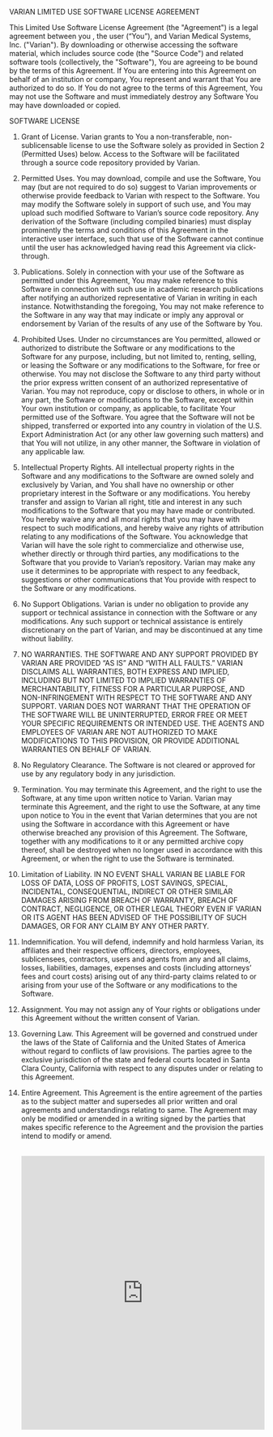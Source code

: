 VARIAN LIMITED USE SOFTWARE LICENSE AGREEMENT

This Limited Use Software License Agreement (the "Agreement") is a legal agreement between you , the
user (“You”), and Varian Medical Systems, Inc. ("Varian"). By downloading or otherwise accessing the
software material, which includes source code (the "Source Code") and related software tools (collectively,
the "Software"), You are agreeing to be bound by the terms of this Agreement. If You are entering into this
Agreement on behalf of an institution or company, You represent and warrant that You are authorized to do
so. If You do not agree to the terms of this Agreement, You may not use the Software and must immediately
destroy any Software You may have downloaded or copied.

SOFTWARE LICENSE

1. Grant of License. Varian grants to You a non-transferable, non-sublicensable license to use
the Software solely as provided in Section 2 (Permitted Uses) below. Access to the Software will be
facilitated through a source code repository provided by Varian.

2. Permitted Uses. You may download, compile and use the Software, You may (but are not required to do
so) suggest to Varian improvements or otherwise provide feedback to Varian with respect to the
Software. You may modify the Software solely in support of such use, and You may upload such
modified Software to Varian’s source code repository. Any derivation of the Software (including compiled
binaries) must display prominently the terms and conditions of this Agreement in the interactive user
interface, such that use of the Software cannot continue until the user has acknowledged having read
this Agreement via click-through.

3. Publications. Solely in connection with your use of the Software as permitted under this Agreement, You
may make reference to this Software in connection with such use in academic research publications
after notifying an authorized representative of Varian in writing in each instance. Notwithstanding the
foregoing, You may not make reference to the Software in any way that may indicate or imply any
approval or endorsement by Varian of the results of any use of the Software by You.

4. Prohibited Uses. Under no circumstances are You permitted, allowed or authorized to distribute the
Software or any modifications to the Software for any purpose, including, but not limited to, renting,
selling, or leasing the Software or any modifications to the Software, for free or otherwise. You may not
disclose the Software to any third party without the prior express written consent of an authorized
representative of Varian. You may not reproduce, copy or disclose to others, in whole or in any part, the
Software or modifications to the Software, except within Your own institution or company, as applicable,
to facilitate Your permitted use of the Software. You agree that the Software will not be shipped,
transferred or exported into any country in violation of the U.S. Export Administration Act (or any other
law governing such matters) and that You will not utilize, in any other manner, the Software in
violation of any applicable law.

5. Intellectual Property Rights. All intellectual property rights in the Software and any modifications to the
Software are owned solely and exclusively by Varian, and You shall have no ownership or other
proprietary interest in the Software or any modifications. You hereby transfer and assign to Varian all
right, title and interest in any such modifications to the Software that you may have made or contributed.
You hereby waive any and all moral rights that you may have with respect to such modifications, and
hereby waive any rights of attribution relating to any modifications of the Software. You acknowledge
that Varian will have the sole right to commercialize and otherwise use, whether directly or through third
parties, any modifications to the Software that you provide to Varian’s repository. Varian may make any
use it determines to be appropriate with respect to any feedback, suggestions or other communications
that You provide with respect to the Software or any modifications.

6. No Support Obligations. Varian is under no obligation to provide any support or technical assistance in
connection with the Software or any modifications. Any such support or technical assistance is entirely
discretionary on the part of Varian, and may be discontinued at any time without liability.

7. NO WARRANTIES. THE SOFTWARE AND ANY SUPPORT PROVIDED BY VARIAN ARE PROVIDED
“AS IS” AND “WITH ALL FAULTS.” VARIAN DISCLAIMS ALL WARRANTIES, BOTH EXPRESS AND
IMPLIED, INCLUDING BUT NOT LIMITED TO IMPLIED WARRANTIES OF MERCHANTABILITY,
FITNESS FOR A PARTICULAR PURPOSE, AND NON-INFRINGEMENT WITH RESPECT TO THE
SOFTWARE AND ANY SUPPORT. VARIAN DOES NOT WARRANT THAT THE OPERATION OF THE
SOFTWARE WILL BE UNINTERRUPTED, ERROR FREE OR MEET YOUR SPECIFIC
REQUIREMENTS OR INTENDED USE. THE AGENTS AND EMPLOYEES OF VARIAN ARE NOT
AUTHORIZED TO MAKE MODIFICATIONS TO THIS PROVISION, OR PROVIDE ADDITIONAL
WARRANTIES ON BEHALF OF VARIAN.

8. No Regulatory Clearance. The Software is not cleared or approved for use by any regulatory body in any
jurisdiction.

9. Termination. You may terminate this Agreement, and the right to use the Software, at any time upon
written notice to Varian. Varian may terminate this Agreement, and the right to use the Software, at any
time upon notice to You in the event that Varian determines that you are not using the Software in
accordance with this Agreement or have otherwise breached any provision of this Agreement. The
Software, together with any modifications to it or any permitted archive copy thereof, shall be destroyed
when no longer used in accordance with this Agreement, or when the right to use the Software is
terminated.

10. Limitation of Liability. IN NO EVENT SHALL VARIAN BE LIABLE FOR LOSS OF DATA, LOSS OF
PROFITS, LOST SAVINGS, SPECIAL, INCIDENTAL, CONSEQUENTIAL, INDIRECT OR
OTHER SIMILAR DAMAGES ARISING FROM BREACH OF WARRANTY, BREACH OF
CONTRACT, NEGLIGENCE, OR OTHER LEGAL THEORY EVEN IF VARIAN OR ITS AGENT HAS
BEEN ADVISED OF THE POSSIBILITY OF SUCH DAMAGES, OR FOR ANY CLAIM BY ANY OTHER
PARTY.

11. Indemnification. You will defend, indemnify and hold harmless Varian, its affiliates and their respective
officers, directors, employees, sublicensees, contractors, users and agents from any and all claims,
losses, liabilities, damages, expenses and costs (including attorneys’ fees and court costs) arising out of
any third-party claims related to or arising from your use of the Software or any modifications to the
Software.

12. Assignment. You may not assign any of Your rights or obligations under this Agreement without the
written consent of Varian.

13. Governing Law. This Agreement will be governed and construed under the laws of the State of California
and the United States of America without regard to conflicts of law provisions. The parties agree to the
exclusive jurisdiction of the state and federal courts located in Santa Clara County, California with
respect to any disputes under or relating to this Agreement.

14. Entire Agreement. This Agreement is the entire agreement of the parties as to the subject matter and
supersedes all prior written and oral agreements and understandings relating to same. The Agreement
may only be modified or amended in a writing signed by the parties that makes specific reference to the
Agreement and the provision the parties intend to modify or amend.<br><br>

    <iframe
      id="JotFormIFrame-250725965230154"
      title="Varian Limited Use Software License Agreement (PlanComplexity)"
      onload="window.parent.scrollTo(0,0)"
      allowtransparency="true"
      allow="geolocation; microphone; camera; fullscreen"
      src="https://form.jotform.com/250725965230154"
      frameborder="0"
      style="min-width:100%;max-width:100%;height:539px;border:none;"
      scrolling="no"
    >
    </iframe>
    <script src='https://cdn.jotfor.ms/s/umd/latest/for-form-embed-handler.js'></script>
    <script>window.jotformEmbedHandler("iframe[id='JotFormIFrame-250725965230154']", "https://form.jotform.com/")</script>
    
